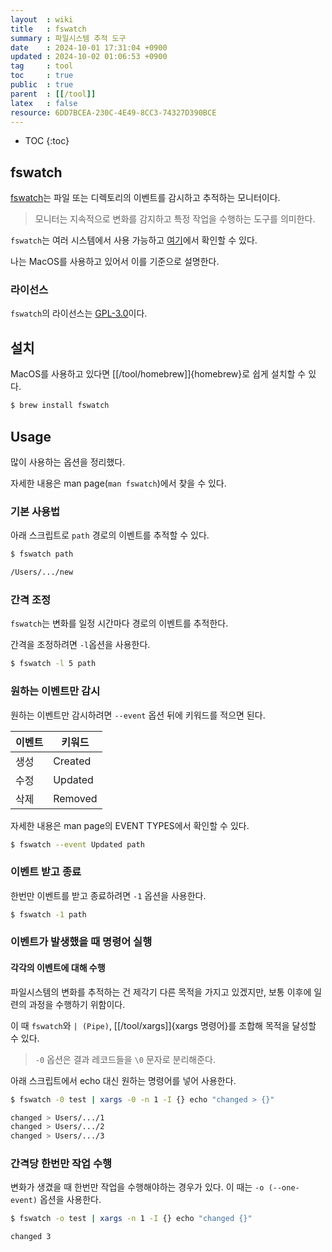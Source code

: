 ```yaml
---
layout  : wiki
title   : fswatch
summary : 파일시스템 추적 도구
date    : 2024-10-01 17:31:04 +0900
updated : 2024-10-02 01:06:53 +0900
tag     : tool
toc     : true
public  : true
parent  : [[/tool]]
latex   : false
resource: 6DD7BCEA-230C-4E49-8CC3-74327D390BCE
---
```

* TOC
{:toc}

## fswatch

[fswatch](https://github.com/emcrisostomo/fswatch)는 파일 또는 디렉토리의 이벤트를 감시하고 추적하는 모니터이다.

> 모니터는 지속적으로 변화를 감지하고 특정 작업을 수행하는 도구를 의미한다.

`fswatch`는 여러 시스템에서 사용 가능하고 [여기](https://github.com/emcrisostomo/fswatch?tab=readme-ov-file#readme)에서 확인할 수 있다.

나는 MacOS를 사용하고 있어서 이를 기준으로 설명한다.

### 라이선스

`fswatch`의 라이선스는 [GPL-3.0](https://olis.or.kr/license/Detailselect.do?lId=1072&mapCode=010072)이다.

## 설치

MacOS를 사용하고 있다면 [[/tool/homebrew]]{homebrew}로 쉽게 설치할 수 있다.

```sh
$ brew install fswatch
```

## Usage

많이 사용하는 옵션을 정리했다.

자세한 내용은 man page(`man fswatch`)에서 찾을 수 있다.

### 기본 사용법
아래 스크립트로 `path` 경로의 이벤트를 추적할 수 있다.
```sh
$ fswatch path

/Users/.../new
```

### 간격 조정
`fswatch`는 변화를 일정 시간마다 경로의 이벤트를 추적한다.

간격을 조정하려면 `-l`옵션을 사용한다.
```sh
$ fswatch -l 5 path
```

### 원하는 이벤트만 감시

원하는 이벤트만 감시하려면 `--event` 옵션 뒤에 키워드를 적으면 된다.

| 이벤트 | 키워드  |
|--------|---------|
| 생성   | Created |
| 수정   | Updated |
| 삭제   | Removed |

자세한 내용은 man page의 EVENT TYPES에서 확인할 수 있다.

```sh
$ fswatch --event Updated path
```

### 이벤트 받고 종료

한번만 이벤트를 받고 종료하려면 `-1` 옵션을 사용한다.
```sh
$ fswatch -1 path
```

### 이벤트가 발생했을 때 명령어 실행

#### 각각의 이벤트에 대해 수행

파일시스템의 변화를 추적하는 건 제각기 다른 목적을 가지고 있겠지만, 보통 이후에 일련의 과정을 수행하기 위함이다.

이 때 `fswatch`와 `| (Pipe)`, [[/tool/xargs]]{xargs 명령어}를 조합해 목적을 달성할 수 있다.

> `-0` 옵션은 결과 레코드들을 `\0` 문자로 분리해준다.

아래 스크립트에서 echo 대신 원하는 명령어를 넣어 사용한다.
```sh
$ fswatch -0 test | xargs -0 -n 1 -I {} echo "changed > {}"

changed > Users/.../1
changed > Users/.../2
changed > Users/.../3
```

### 간격당 한번만 작업 수행

변화가 생겼을 때 한번만 작업을 수행해야하는 경우가 있다.
이 때는 `-o (--one-event)` 옵션을 사용한다.

```sh
$ fswatch -o test | xargs -n 1 -I {} echo "changed {}"

changed 3
```
